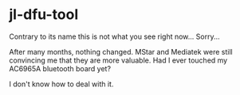 # jl-dfu-tool

Contrary to its name this is not what you see right now... Sorry...

After many months, nothing changed.
MStar and Mediatek were still convincing me that they are more valuable.
Had I ever touched my AC6965A bluetooth board yet?

I don't know how to deal with it.
